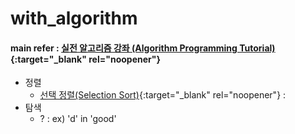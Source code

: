 # with_algorithm
#### main refer : [실전 알고리즘 강좌 (Algorithm Programming Tutorial)](https://youtube.com/playlist?list=PLRx0vPvlEmdDHxCvAQS1_6XV4deOwfVrz){:target="_blank" rel="noopener"}
* 정렬
  * [선택 정렬(Selection Sort)](https://youtu.be/8ZiSzteFRYc){:target="_blank" rel="noopener"} : 
* 탐색 
  * ? : ex) 'd' in 'good'
